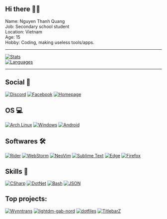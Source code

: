 ## Hi there 👋🏻
Name: Nguyen Thanh Quang  
Job: Secondary school student  
Location: Vietnam  
Age: 15  
Hobby: Coding, making useless tools/apps.

***
[![Stats](https://github-readme-stats.vercel.app/api?username=AlphaNecron&show_icons=true&theme=nord "GitHub stats")](#)  
[![Languages](https://github-readme-stats.vercel.app/api/top-langs/?username=AlphaNecron&theme=nord&layout=compact)](#)
***
## Social 🤝
[![Discord](https://img.shields.io/badge/Discord-7289DA?style=flat-square&logo=discord&logoColor=white "Discord")](https://discord.com/users/534752817534074880)
[![Facebook](https://img.shields.io/badge/Facebook-1877F2?style=flat-square&logo=facebook&logoColor=white "Facebook")](https://facebook.com/AlphaNecron)
[![Homepage](https://img.shields.io/badge/Homepage-41BDF5?style=flat-square&logo=Home%20Assistant%20Community%20Store&logoColor=white "Homepage")](https://alphanecron.me)

## OS 💻
[![Arch Linux](https://img.shields.io/badge/Arch_Linux-1793D1?style=flat-square&logo=arch-linux&logoColor=white "Arch Linux")](https://archlinux.org/)
[![Windows](https://img.shields.io/badge/Windows-0078D6?style=flat-square&logo=windows&logoColor=white "Windows 10")](#)
[![Android](https://img.shields.io/badge/Android-3DDC84?style=flat-square&logo=android&logoColor=white "Android")](https://www.android.com/)

## Softwares 🛠
[![Rider](https://img.shields.io/badge/JetBrains%20Rider-DD1265?style=flat-square&logo=JetBrains&logoColor=white "Rider")](https://www.jetbrains.com/rider/)
[![WebStorm](https://img.shields.io/badge/WebStorm-000000?style=flat-square&logo=WebStorm&logoColor=white "WebStorm")](https://www.jetbrains.com/webstorm/)
[![NeoVim](https://img.shields.io/badge/NeoVim-57A143?style=flat-square&logo=NeoVim&logoColor=white "NeoVim")](https://neovim.io/)
[![Sublime Text](https://img.shields.io/badge/Sublime%20Text-FF9800?style=flat-square&logo=Sublime%20Text&logoColor=white "Sublime Text")](https://www.sublimetext.com/)
[![Edge](https://img.shields.io/badge/Edge-0078D7?style=flat-square&logo=microsoft%20edge&logoColor=white "Microsoft Edge")](https://www.microsoft.com/edge)
[![Firefox](https://img.shields.io/badge/Firefox-FF7139?style=flat-square&logo=firefox%20browser&logoColor=white "Mozilla Firefox")](https://www.mozilla.org/firefox)

## Skills 🚀
[![CSharp](https://img.shields.io/badge/C%23-239120?style=flat-square&logo=c-sharp&logoColor=white "C#")](https://microsoft.com)
[![DotNet](https://img.shields.io/badge/.NET-5C2D91?style=flat-square&logo=.net&logoColor=white ".NET")](https://dotnet.microsoft.com/)
[![Bash](https://img.shields.io/badge/Bash-4EAA25?style=flat-square&logo=GNU%20Bash&logoColor=white "Bash")](https://www.gnu.org/software/bash/)
[![JSON](https://img.shields.io/badge/Json-000000?style=flat-square&logo=json&logoColor=white "JSON")](https://www.json.org/)

## Top projects:
[![Wynntrans](https://github-readme-stats.vercel.app/api/pin/?username=AlphaNecron&repo=Wynntrans&theme=nord)](https://github.com/AlphaNecron/Wynntrans)
[![lightdm-gab-nord](https://github-readme-stats.vercel.app/api/pin/?username=AlphaNecron&repo=lightdm-gab-nord&theme=nord)](https://github.com/AlphaNecron/lightdm-gab-nord)
[![dotfiles](https://github-readme-stats.vercel.app/api/pin/?username=AlphaNecron&repo=bspwm-dotfiles&theme=nord)](https://github.com/AlphaNecron/bspwm-dotfiles)
[![TitlebarZ](https://github-readme-stats.vercel.app/api/pin/?username=AlphaNecron&repo=TitlebarZ&theme=nord)](https://github.com/AlphaNecron/TitlebarZ)
